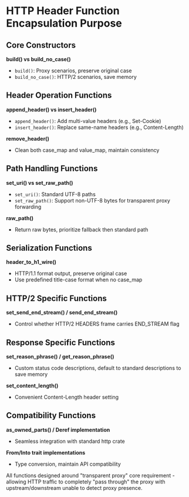 # HTTP Header Function Encapsulation Purpose

## Core Constructors

**build() vs build_no_case()**
- `build()`: Proxy scenarios, preserve original case
- `build_no_case()`: HTTP/2 scenarios, save memory

## Header Operation Functions

**append_header() vs insert_header()**
- `append_header()`: Add multi-value headers (e.g., Set-Cookie)
- `insert_header()`: Replace same-name headers (e.g., Content-Length)

**remove_header()**
- Clean both case_map and value_map, maintain consistency

## Path Handling Functions

**set_uri() vs set_raw_path()**
- `set_uri()`: Standard UTF-8 paths
- `set_raw_path()`: Support non-UTF-8 bytes for transparent proxy forwarding

**raw_path()**
- Return raw bytes, prioritize fallback then standard path

## Serialization Functions

**header_to_h1_wire()**
- HTTP/1.1 format output, preserve original case
- Use predefined title-case format when no case_map

## HTTP/2 Specific Functions

**set_send_end_stream() / send_end_stream()**
- Control whether HTTP/2 HEADERS frame carries END_STREAM flag

## Response Specific Functions

**set_reason_phrase() / get_reason_phrase()**
- Custom status code descriptions, default to standard descriptions to save memory

**set_content_length()**
- Convenient Content-Length header setting

## Compatibility Functions

**as_owned_parts() / Deref implementation**
- Seamless integration with standard http crate

**From/Into trait implementations**
- Type conversion, maintain API compatibility

All functions designed around "transparent proxy" core requirement - allowing HTTP traffic to completely "pass through" the proxy with upstream/downstream unable to detect proxy presence.